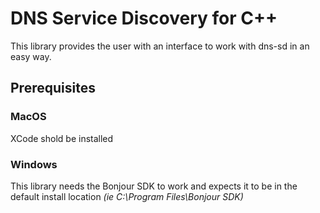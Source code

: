 # DNS Service Discovery for C++
This library provides the user with an interface to work with dns-sd in an easy way.

## Prerequisites

### MacOS

XCode shold be installed

### Windows

This library needs the Bonjour SDK to work and expects it to be in the default install location _(ie C:\Program Files\Bonjour SDK)_
